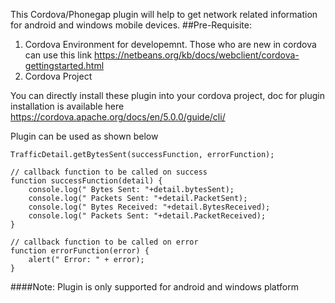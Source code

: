This Cordova/Phonegap plugin will help to get network related information for android and windows mobile devices.
##Pre-Requisite:
1. Cordova Environment for developemnt. Those who are new in cordova can use this link https://netbeans.org/kb/docs/webclient/cordova-gettingstarted.html
2. Cordova Project

You can directly install these plugin into your cordova project, doc for plugin installation is available here https://cordova.apache.org/docs/en/5.0.0/guide/cli/

Plugin can be used as shown below

```
TrafficDetail.getBytesSent(successFunction, errorFunction);

// callback function to be called on success
function successFunction(detail) {
    console.log(" Bytes Sent: "+detail.bytesSent);
	console.log(" Packets Sent: "+detail.PacketSent);
	console.log(" Bytes Received: "+detail.BytesReceived);
	console.log(" Packets Sent: "+detail.PacketReceived);
}

// callback function to be called on error
function errorFunction(error) {
    alert(" Error: " + error);
}
```

####Note: Plugin is only supported for android and windows platform

